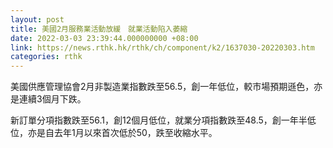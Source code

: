 ```yaml
---
layout: post
title: 美國2月服務業活動放緩　就業活動陷入萎縮
date: 2022-03-03 23:39:44.000000000 +08:00
link: https://news.rthk.hk/rthk/ch/component/k2/1637030-20220303.htm
categories: rthk
---
```


美國供應管理協會2月非製造業指數跌至56.5，創一年低位，較市場預期遜色，亦是連續3個月下跌。

新訂單分項指數跌至56.1，創12個月低位，就業分項指數跌至48.5，創一年半低位，亦是自去年1月以來首次低於50，跌至收縮水平。

